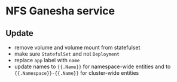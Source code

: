 # NFS Ganesha service

## Update

- remove volume and volume mount from statefulset
- make sure `StatefulSet` and not `Deployment`
- replace `app` label with `name`
- update names to `{{.Name}}` for namespace-wide entities and to `{{.Namespace}}-{{.Name}}` for cluster-wide entities
